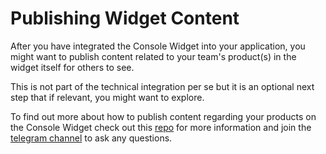 # Publishing Widget Content

After you have integrated the Console Widget into your application, you might want to publish content related to your team's product(s) in the widget itself for others to see. 

This is not part of the technical integration per se but it is an optional next step that if relevant, you might want to explore.

To find out more about how to publish content regarding your products on the Console Widget check out this [repo](https://github.com/GovTechSG/dev-console-products-info) for more information and join the [telegram channel](https://t.me/+k87OuBm9MARkYjk1) to ask any questions.

<!-- Once you are ready to publish, simply fill out this [form]() and we will get back to you on the onboarding process. -->
